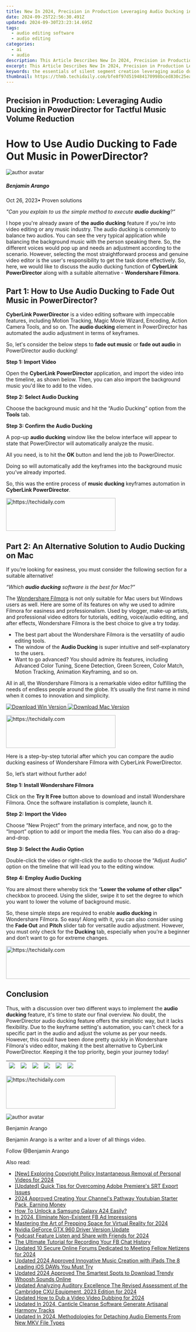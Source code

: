 ```yaml
---
title: New In 2024, Precision in Production Leveraging Audio Ducking in PowerDirector for Tactful Music Volume Reduction
date: 2024-09-25T22:56:30.491Z
updated: 2024-09-30T23:23:14.695Z
tags: 
  - audio editing software
  - audio editing
categories: 
  - ai
  - audio
description: This Article Describes New In 2024, Precision in Production Leveraging Audio Ducking in PowerDirector for Tactful Music Volume Reduction
excerpt: This Article Describes New In 2024, Precision in Production Leveraging Audio Ducking in PowerDirector for Tactful Music Volume Reduction
keywords: the essentials of silent segment creation leveraging audio duck in powerdirector to quiet music during transitions,achieving clarity in music production in depth noise reduction using adobe audition,precision in production leveraging audio ducking in powerdirector for tactful music volume reduction,streamlining sound sync how to implement audio ducking for dynamic volume control in powerdirector,dynamic duo how to automatically manage volume levels using audio ducking in adobe premiere pro for macos,achieving smooth transitions utilizing audio ducking for elegant music fades in powerdirector,sound design excellence applying audio ducking methods in powerdirector for non intrusive volume reduction
thumbnail: https://thmb.techidaily.com/bfe8f97d519484170998bced830c25ea7c96c9f9fefb2b304db02c765d66484d.jpg
---
```


## Precision in Production: Leveraging Audio Ducking in PowerDirector for Tactful Music Volume Reduction

# How to Use Audio Ducking to Fade Out Music in PowerDirector?

![author avatar](https://images.wondershare.com/filmora/article-images/benjamin-arango-author.jpg)

##### Benjamin Arango

 Oct 26, 2023• Proven solutions

_"Can you explain to us the simple method to execute **audio ducking**?”_

I hope you're already aware of **the audio ducking** feature if you're into video editing or any music industry. The audio ducking is commonly to balance two audios. You can see the very typical application while balancing the background music with the person speaking there. So, the different voices would pop up and needs an adjustment according to the scenario. However, selecting the most straightforward process and genuine video editor is the user's responsibility to get the task done effectively. So, here, we would like to discuss the audio ducking function of **CyberLink PowerDirector** along with a suitable alternative - **Wondershare Filmora**.

## Part 1: How to Use Audio Ducking to Fade Out Music in PowerDirector?

**CyberLink PowerDirector** is a video editing software with impeccable features, including Motion Tracking, Magic Movie Wizard, Encoding, Action Camera Tools, and so on. The **audio ducking** element in PowerDirector has automated the audio adjustment in terms of keyframes.

So, let's consider the below steps to **fade out music** or **fade out audio** in PowerDirector audio ducking!

**Step 1: Import Video**

Open the **CyberLink PowerDirector** application, and import the video into the timeline, as shown below. Then, you can also import the background music you'd like to add to the video.

**Step 2: Select Audio Ducking**

Choose the background music and hit the “Audio Ducking” option from the **Tools** tab.

**Step 3: Confirm the Audio Ducking**

A pop-up **audio ducking** window like the below interface will appear to state that PowerDirector will automatically analyze the music.

All you need, is to hit the **OK** button and lend the job to PowerDirector.

Doing so will automatically add the keyframes into the background music you’ve already imported.

So, this was the entire process of **music ducking** keyframes automation in **CyberLink PowerDirector**.

<!-- affiliate ads begin -->
<a href="https://aligracehair.sjv.io/c/5597632/1972679/19272" target="_top" id="1972679">
  <img src="//a.impactradius-go.com/display-ad/19272-1972679" border="0" alt="https://techidaily.com" width="300" height="90"/>
</a>
<img height="0" width="0" src="https://aligracehair.sjv.io/i/5597632/1972679/19272" style="position:absolute;visibility:hidden;" border="0" />
<!-- affiliate ads end -->

## Part 2: An Alternative Solution to Audio Ducking on Mac

If you’re looking for easiness, you must consider the following section for a suitable alternative!

_“Which **audio ducking** software is the best for Mac?”_

The [Wondershare Filmora](https://tools.techidaily.com/wondershare/filmora/download/) is not only suitable for Mac users but Windows users as well. Here are some of its features on why we used to admire Filmora for easiness and professionalism. Used by vlogger, make-up artists, and professional video editors for tutorials, editing, voice/audio editing, and after effects, Wondershare Filmora is the best choice to give a try today.

* The best part about the Wondershare Filmora is the versatility of audio editing tools.
* The window of the **Audio Ducking** is super intuitive and self-explanatory to the users.
* Want to go advanced? You should admire its features, including Advanced Color Tuning, Scene Detection, Green Screen, Color Match, Motion Tracking, Animation Keyframing, and so on.

All in all, the Wondershare Filmora is a remarkable video editor fulfilling the needs of endless people around the globe. It’s usually the first name in mind when it comes to innovation and simplicity.

[![Download Win Version](https://images.wondershare.com/filmora/guide/download-btn-win.jpg) ](https://tools.techidaily.com/wondershare/filmora/download/) [![Download Mac Version](https://images.wondershare.com/filmora/guide/download-btn-mac.jpg) ](https://tools.techidaily.com/wondershare/filmora/download/)

<!-- affiliate ads begin -->
<a href="https://aligracehair.sjv.io/c/5597632/1868495/19272" target="_top" id="1868495">
  <img src="//a.impactradius-go.com/display-ad/19272-1868495" border="0" alt="https://techidaily.com" width="300" height="90"/>
</a>
<img height="0" width="0" src="https://aligracehair.sjv.io/i/5597632/1868495/19272" style="position:absolute;visibility:hidden;" border="0" />
<!-- affiliate ads end -->

Here is a step-by-step tutorial after which you can compare the audio ducking easiness of Wondershare Filmora with CyberLink PowerDirector.

So, let’s start without further ado!

**Step 1: Install Wondershare Filmora**

Click on the **Try It Free** button above to download and install Wondershare Filmora. Once the software installation is complete, launch it.

**Step 2: Import the Video**

Choose “New Project” from the primary interface, and now, go to the “Import” option to add or import the media files. You can also do a drag-and-drop.

**Step 3: Select the Audio Option**

Double-click the video or right-click the audio to choose the “Adjust Audio” option on the timeline that will lead you to the editing window.

**Step 4: Employ Audio Ducking**

You are almost there whereby tick the “**Lower the volume of other clips”** checkbox to proceed. Using the slider, swipe it to set the degree to which you want to lower the volume of background music.

So, these simple steps are required to enable **audio ducking** in Wondershare Filmora. So easy! Along with it, you can also consider using the **Fade Out** and **Pitch** slider tab for versatile audio adjustment. However, you must only check for the **Ducking** tab, especially when you’re a beginner and don’t want to go for extreme changes.

<!-- affiliate ads begin -->
<a href="https://appsumo.8odi.net/c/5597632/2118323/7443" target="_top" id="2118323">
  <img src="//a.impactradius-go.com/display-ad/7443-2118323" border="0" alt="https://techidaily.com" width="728" height="90"/>
</a>
<img height="0" width="0" src="https://appsumo.8odi.net/i/5597632/2118323/7443" style="position:absolute;visibility:hidden;" border="0" />
<!-- affiliate ads end -->

## Conclusion

Thus, with a discussion over two different ways to implement the **audio ducking** feature, it's time to state our final overview. No doubt, the PowerDirector audio ducking feature offers the simplistic way, but it lacks flexibility. Due to the keyframe setting's automation, you can't check for a specific part in the audio and adjust the volume as per your needs. However, this could have been done pretty quickly in Wondershare Filmora's video editor, making it the best alternative to CyberLink PowerDirector. Keeping it the top priority, begin your journey today!

| ![](https://www.google.com/favicon.ico) | ![](https://www.youtube.com/favicon.ico) | ![](https://www.google.com/favicon.ico) | ![](https://www.google.com/images/branding/product/ico/maps_32dp.ico) | ![](https://en.wikipedia.org/favicon.ico) | ![](https://www.amazon.com/favicon.ico) |
| --------------------------------------- | ---------------------------------------- | --------------------------------------- | --------------------------------------------------------------------- | ----------------------------------------- | --------------------------------------- |

<!-- affiliate ads begin -->
<a href="https://aligracehair.sjv.io/c/5597632/2006955/19272" target="_top" id="2006955">
  <img src="//a.impactradius-go.com/display-ad/19272-2006955" border="0" alt="https://techidaily.com" width="300" height="90"/>
</a>
<img height="0" width="0" src="https://aligracehair.sjv.io/i/5597632/2006955/19272" style="position:absolute;visibility:hidden;" border="0" />
<!-- affiliate ads end -->

![author avatar](https://images.wondershare.com/filmora/article-images/benjamin-arango-author.jpg)

Benjamin Arango

Benjamin Arango is a writer and a lover of all things video.

Follow @Benjamin Arango

<ins class="adsbygoogle"
      style="display:block"
      data-ad-client="ca-pub-7571918770474297"
      data-ad-slot="8358498916"
      data-ad-format="auto"
      data-full-width-responsive="true"></ins>

<span class="atpl-alsoreadstyle">Also read:</span>
<div><ul>
<li><a href="https://facebook-clips.techidaily.com/new-exploring-copyright-policy-instantaneous-removal-of-personal-videos-for-2024/"><u>[New] Exploring Copyright Policy Instantaneous Removal of Personal Videos for 2024</u></a></li>
<li><a href="https://extra-skills.techidaily.com/updated-quick-tips-for-overcoming-adobe-premieres-srt-export-issues/"><u>[Updated] Quick Tips for Overcoming Adobe Premiere's SRT Export Issues</u></a></li>
<li><a href="https://youtube-webster.techidaily.com/approved-creating-your-channels-pathway-youtubian-starter-pack-earning-money/"><u>2024 Approved Creating Your Channel's Pathway Youtubian Starter Pack, Earning Money</u></a></li>
<li><a href="https://android-unlock.techidaily.com/how-to-unlock-a-samsung-galaxy-a24-easily-by-drfone-android/"><u>How To Unlock a Samsung Galaxy A24 Easily?</u></a></li>
<li><a href="https://facebook-videos.techidaily.com/in-2024-eliminate-non-existent-fb-ad-impressions/"><u>In 2024, Eliminate Non-Existent FB Ad Impressions</u></a></li>
<li><a href="https://extra-guidance.techidaily.com/mastering-the-art-of-prepping-space-for-virtual-reality-for-2024/"><u>Mastering the Art of Prepping Space for Virtual Reality for 2024</u></a></li>
<li><a href="https://driver-install.techidaily.com/nvidia-geforce-gtx-960-driver-version-update/"><u>Nvidia GeForce GTX 960 Driver Version Update</u></a></li>
<li><a href="https://extra-guidance.techidaily.com/podcast-feature-listen-and-share-with-friends-for-2024/"><u>Podcast Feature Listen and Share with Friends for 2024</u></a></li>
<li><a href="https://desktop-recording.techidaily.com/the-ultimate-tutorial-for-recording-your-fb-chat-history/"><u>The Ultimate Tutorial for Recording Your FB Chat History</u></a></li>
<li><a href="https://sound-tweaking.techidaily.com/updated-10-secure-online-forums-dedicated-to-meeting-fellow-netizens-for-2024/"><u>Updated 10 Secure Online Forums Dedicated to Meeting Fellow Netizens for 2024</u></a></li>
<li><a href="https://sound-tweaking.techidaily.com/updated-2024-approved-innovative-music-creation-with-ipads-the-8-leading-ios-daws-you-must-try/"><u>Updated 2024 Approved Innovative Music Creation with iPads The 8 Leading iOS DAWs You Must Try</u></a></li>
<li><a href="https://sound-tweaking.techidaily.com/updated-2024-approved-the-smartest-spots-to-download-trendy-whoosh-sounds-online/"><u>Updated 2024 Approved The Smartest Spots to Download Trendy Whoosh Sounds Online</u></a></li>
<li><a href="https://sound-tweaking.techidaily.com/updated-analyzing-auditory-excellence-the-revised-assessment-of-the-cambridge-cxu-equipment-2023-edition-for-2024/"><u>Updated Analyzing Auditory Excellence The Revised Assessment of the Cambridge CXU Equipment, 2023 Edition for 2024</u></a></li>
<li><a href="https://sound-tweaking.techidaily.com/updated-how-to-dub-a-video-video-dubbing-for-2024/"><u>Updated How to Dub a Video Video Dubbing for 2024</u></a></li>
<li><a href="https://sound-tweaking.techidaily.com/updated-in-2024-canticle-cleanse-software-generate-artisanal-harmony-tracks/"><u>Updated In 2024, Canticle Cleanse Software Generate Artisanal Harmony Tracks</u></a></li>
<li><a href="https://sound-tweaking.techidaily.com/updated-in-2024-methodologies-for-detaching-audio-elements-from-new-mkv-file-types/"><u>Updated In 2024, Methodologies for Detaching Audio Elements From New MKV File Types</u></a></li>
</ul></div>

